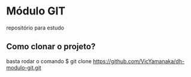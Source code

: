 # Módulo GIT
repositório para estudo

## Como clonar o projeto?
basta rodar o comando
$ git clone https://github.com/VicYamanaka/dh-modulo-git.git